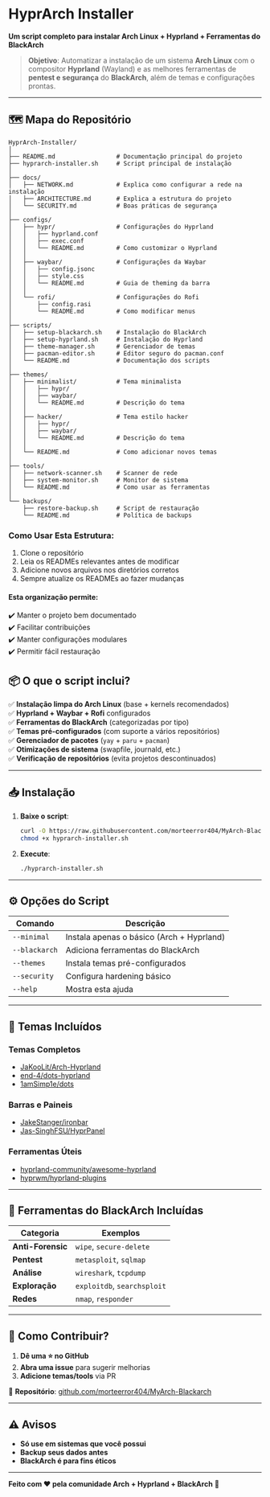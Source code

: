 # **HyprArch Installer**  

**Um script completo para instalar Arch Linux + Hyprland + Ferramentas do BlackArch**  

> **Objetivo**: Automatizar a instalação de um sistema **Arch Linux** com o compositor **Hyprland** (Wayland) e as melhores ferramentas de **pentest e segurança** do **BlackArch**, além de temas e configurações prontas.  

---

## **🗺️ Mapa do Repositório**  

```
HyprArch-Installer/
│
├── README.md                 # Documentação principal do projeto
├── hyprarch-installer.sh     # Script principal de instalação
│
├── docs/
│   ├── NETWORK.md            # Explica como configurar a rede na instalação
│   ├── ARCHITECTURE.md       # Explica a estrutura do projeto
│   └── SECURITY.md           # Boas práticas de segurança
│
├── configs/
│   ├── hypr/                 # Configurações do Hyprland
│   │   ├── hyprland.conf
│   │   ├── exec.conf
│   │   └── README.md         # Como customizar o Hyprland
│   │
│   ├── waybar/               # Configurações da Waybar
│   │   ├── config.jsonc
│   │   ├── style.css
│   │   └── README.md         # Guia de theming da barra
│   │
│   └── rofi/                 # Configurações do Rofi
│       ├── config.rasi
│       └── README.md         # Como modificar menus
│
├── scripts/
│   ├── setup-blackarch.sh    # Instalação do BlackArch
│   ├── setup-hyprland.sh     # Instalação do Hyprland
│   ├── theme-manager.sh      # Gerenciador de temas
│   ├── pacman-editor.sh      # Editor seguro do pacman.conf
│   └── README.md             # Documentação dos scripts
│
├── themes/
│   ├── minimalist/           # Tema minimalista
│   │   ├── hypr/
│   │   ├── waybar/
│   │   └── README.md         # Descrição do tema
│   │
│   ├── hacker/               # Tema estilo hacker
│   │   ├── hypr/
│   │   ├── waybar/
│   │   └── README.md         # Descrição do tema
│   │
│   └── README.md             # Como adicionar novos temas
│
├── tools/
│   ├── network-scanner.sh    # Scanner de rede
│   ├── system-monitor.sh     # Monitor de sistema
│   └── README.md             # Como usar as ferramentas
│
└── backups/
    ├── restore-backup.sh     # Script de restauração
    └── README.md             # Política de backups

```


### Como Usar Esta Estrutura:
1. Clone o repositório
2. Leia os READMEs relevantes antes de modificar
3. Adicione novos arquivos nos diretórios corretos
4. Sempre atualize os READMEs ao fazer mudanças

#### Esta organização permite:

✔️ Manter o projeto bem documentado  
✔️ Facilitar contribuições  
✔️ Manter configurações modulares  
✔️ Permitir fácil restauração

## **📦 O que o script inclui?**  

✅ **Instalação limpa do Arch Linux** (base + kernels recomendados)  
✅ **Hyprland + Waybar + Rofi** configurados  
✅ **Ferramentas do BlackArch** (categorizadas por tipo)  
✅ **Temas pré-configurados** (com suporte a vários repositórios)  
✅ **Gerenciador de pacotes** (`yay` + `paru` + `pacman`)  
✅ **Otimizações de sistema** (swapfile, journald, etc.)  
✅ **Verificação de repositórios** (evita projetos descontinuados)  

---

## **📥 Instalação**  

1. **Baixe o script**:  
   ```sh
   curl -O https://raw.githubusercontent.com/morteerror404/MyArch-Blackarch/HyprArch-Installer/hyprarch-installer.sh
   chmod +x hyprarch-installer.sh
   ```

2. **Execute**:  
   ```sh
   ./hyprarch-installer.sh
   ```

---

## **⚙️ Opções do Script**  

| Comando               | Descrição                                  |
|-----------------------|-------------------------------------------|
| `--minimal`           | Instala apenas o básico (Arch + Hyprland) |
| `--blackarch`         | Adiciona ferramentas do BlackArch         |
| `--themes`            | Instala temas pré-configurados            |
| `--security`          | Configura hardening básico                |
| `--help`              | Mostra esta ajuda                         |

---

## **🎨 Temas Incluídos**  

### **Temas Completos**  
- [JaKooLit/Arch-Hyprland](https://github.com/JaKooLit/Arch-Hyprland)  
- [end-4/dots-hyprland](https://github.com/end-4/dots-hyprland)  
- [1amSimp1e/dots](https://github.com/1amSimp1e/dots)  

### **Barras e Paineis**  
- [JakeStanger/ironbar](https://github.com/JakeStanger/ironbar)  
- [Jas-SinghFSU/HyprPanel](https://github.com/Jas-SinghFSU/HyprPanel)  

### **Ferramentas Úteis**  
- [hyprland-community/awesome-hyprland](https://github.com/hyprland-community/awesome-hyprland)  
- [hyprwm/hyprland-plugins](https://github.com/hyprwm/hyprland-plugins)  

---

## **🔧 Ferramentas do BlackArch Incluídas**  

| Categoria       | Exemplos                          |
|----------------|-----------------------------------|
| **Anti-Forensic** | `wipe`, `secure-delete`          |
| **Pentest**      | `metasploit`, `sqlmap`           |
| **Análise**      | `wireshark`, `tcpdump`           |
| **Exploração**   | `exploitdb`, `searchsploit`      |
| **Redes**        | `nmap`, `responder`              |

---

## **📌 Como Contribuir?**  

1. **Dê uma ⭐ no GitHub**  
2. **Abra uma issue** para sugerir melhorias  
3. **Adicione temas/tools** via PR  

🔗 **Repositório**: [github.com/morteerror404/MyArch-Blackarch](https://github.com/morteerror404/MyArch-Blackarch)  

---

## **⚠️ Avisos**  

- **Só use em sistemas que você possui**  
- **Backup seus dados antes**  
- **BlackArch é para fins éticos**  

---

**Feito com ❤️ pela comunidade Arch + Hyprland + BlackArch** 🚀